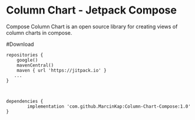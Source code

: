# Column Chart - Jetpack Compose


Compose Column Chart is an open source library for creating views of column charts in compose.  


#Download




    repositories {
        google()
        mavenCentral()
        maven { url 'https://jitpack.io' }
       ...
    }



    dependencies {
	        implementation 'com.github.MarcinKap:Column-Chart-Compose:1.0'
	}
